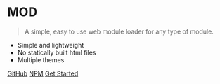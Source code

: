 # MOD

> A simple, easy to use web module loader for any type of module.

-   Simple and lightweight
-   No statically built html files
-   Multiple themes

[GitHub](https://github.com/rapiop/mod)
[NPM](https://www.npmjs.com/package/@rapiop/mod)
[Get Started](quickStart.md)

